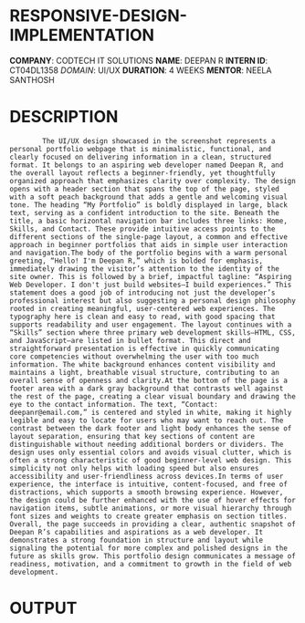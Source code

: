 # RESPONSIVE-DESIGN-IMPLEMENTATION
**COMPANY**: CODTECH IT SOLUTIONS
**NAME**: DEEPAN R
**INTERN ID**: CT04DL1358
*DOMAIN*: UI/UX
**DURATION**: 4 WEEKS 
**MENTOR**: NEELA SANTHOSH
# DESCRIPTION
            The UI/UX design showcased in the screenshot represents a personal portfolio webpage that is minimalistic, functional, and clearly focused on delivering information in a clean, structured format. It belongs to an aspiring web developer named Deepan R, and the overall layout reflects a beginner-friendly, yet thoughtfully organized approach that emphasizes clarity over complexity. The design opens with a header section that spans the top of the page, styled with a soft peach background that adds a gentle and welcoming visual tone. The heading “My Portfolio” is boldly displayed in large, black text, serving as a confident introduction to the site. Beneath the title, a basic horizontal navigation bar includes three links: Home, Skills, and Contact. These provide intuitive access points to the different sections of the single-page layout, a common and effective approach in beginner portfolios that aids in simple user interaction and navigation.The body of the portfolio begins with a warm personal greeting, “Hello! I'm Deepan R,” which is bolded for emphasis, immediately drawing the visitor’s attention to the identity of the site owner. This is followed by a brief, impactful tagline: “Aspiring Web Developer. I don't just build websites—I build experiences.” This statement does a good job of introducing not just the developer’s professional interest but also suggesting a personal design philosophy rooted in creating meaningful, user-centered web experiences. The typography here is clean and easy to read, with good spacing that supports readability and user engagement. The layout continues with a “Skills” section where three primary web development skills—HTML, CSS, and JavaScript—are listed in bullet format. This direct and straightforward presentation is effective in quickly communicating core competencies without overwhelming the user with too much information. The white background enhances content visibility and maintains a light, breathable visual structure, contributing to an overall sense of openness and clarity.At the bottom of the page is a footer area with a dark gray background that contrasts well against the rest of the page, creating a clear visual boundary and drawing the eye to the contact information. The text, “Contact: deepanr@email.com,” is centered and styled in white, making it highly legible and easy to locate for users who may want to reach out. The contrast between the dark footer and light body enhances the sense of layout separation, ensuring that key sections of content are distinguishable without needing additional borders or dividers. The design uses only essential colors and avoids visual clutter, which is often a strong characteristic of good beginner-level web design. This simplicity not only helps with loading speed but also ensures accessibility and user-friendliness across devices.In terms of user experience, the interface is intuitive, content-focused, and free of distractions, which supports a smooth browsing experience. However, the design could be further enhanced with the use of hover effects for navigation items, subtle animations, or more visual hierarchy through font sizes and weights to create greater emphasis on section titles. Overall, the page succeeds in providing a clear, authentic snapshot of Deepan R’s capabilities and aspirations as a web developer. It demonstrates a strong foundation in structure and layout while signaling the potential for more complex and polished designs in the future as skills grow. This portfolio design communicates a message of readiness, motivation, and a commitment to growth in the field of web development.
# OUTPUT

